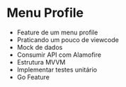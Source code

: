 # Menu Profile
- Feature de um menu profile
- Praticando um pouco de viewcode
- Mock de dados
- Consumir API com Alamofire
- Estrutura MVVM
- Implementar testes unitário
- Go Feature
